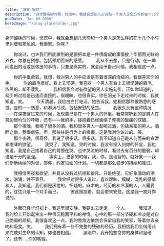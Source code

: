 ```yaml
---
title: "旧文-安慰"
description: "身体酸痛的时候，恍惚中，我就会想到几天前和一个男人是怎么样的在十几个小时里纠缠和紊乱的"
pubDate: "Jan 09 2008"
heroImage: "/blog-placeholder.jpg"
---
```

身体酸痛的时候，恍惚中，我就会想到几天前和一个男人是怎么样的在十几个小时里纠缠和紊乱的。我很累。你呢？

　　你说过，也许我们所能做到的是要把本是一件很龌龊的事情披上华丽而光鲜的外衣。你总在预想。包括预期而来的感受。 　　我从不去想，只是行动。在一瞬间说出的话或是做出的事情，只要是真实的，就会给予自己同情。我相信这一点。

　　你的手很柔软。我想，我对男人的手应该是有着很深的情结的。我很喜欢你的手。 　　你的眉毛很好。看上去坚硬。我喜欢一个男人有看上去很坚硬的眉毛。浓黑的，却不凌乱。 　　我相信我会对有欲望的男人实施勾引。正如你知道的，勾引的过程是迅速而直接的。很暧昧。也很真实。你在阳光下走过来的时候，我就知道。笑。 　　今天清晨，我给白白打电话。她告诉我，她相信那种很熟悉的感觉。是的——熟悉，和淋漓尽致，包括安慰的感觉。 　　我很久没有这种情况——在深夜醒过来的时候，发现自己是在一个男人的怀里。我常常听到的是男人在耳边很均匀的呼吸，还有——我的手，搂抱着已经蜷缩了整夜的酸痛的双腿。 　　那个夜晚，我喝了很多的酒。我和很多男人一起喝过酒，包括亲密的男人。酒醉之后，我很疯狂。但，那往往是行为上的疯癫。这是我对你说过的。笑。 　　那个夜晚，很奇怪，我说了很多话。很多话。我不知道自己是从何而来的宣泄和咆哮的欲望。 　　我哭了，我知道。哭的时候，我没有投入到你的怀里，我也知道。我是自己搂着自己的肩膀在哭。也许哭泣的时候，看过去有百分的脆弱，却也是千分的坚强。 　　事实上，更多的时候，我，你，是理智的。就好象——我们断断续续的对谈，邮件，约定见面的计划。一切都是那么稳步的持续和推进。

　　我相信黑夜和欲望。并且从没有过抗拒和排斥。只是绝望。它好象涌动的潮水，汹涌，并不盲目。 　　我曾经对很多人说过，喜欢暧昧，模糊，混乱的感情和人。我知道，我们都是厌倦的，怀疑的，麻木的，经历的和冷漠的人。人需要的，往往只是一个对手而已。 　　彼此拥抱着，就会带来安慰。这是我一直对你说的。

　　外面已经华灯初上。我这里很安静。我要出去走走。一个人。 　　我知道，我的脸上开始诞生出一种很沉稳而平和的神情。心中的那一部分坚硬和冷淡是对自己脆弱的顽抗，我很喜欢这一点。我的唇角边依然会保留自我的笑容，等着你去亲吻和吸食。笑。 　　我们拥有着一些不完整的残破的经历。我相信我们会借用此来完成对生命的认知。你也要相信。 　　黑暗中，我开始想念你的身体和坚硬了。还有.....你的嘴唇。
